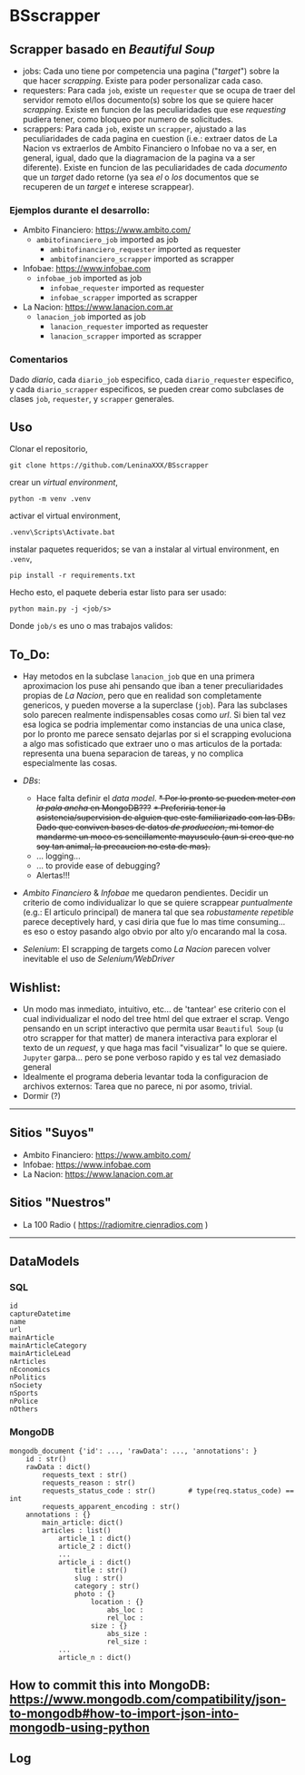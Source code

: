# BSscrapper

## Scrapper basado en _Beautiful Soup_

* jobs:
      Cada uno tiene por competencia una pagina ("_target_") sobre la que hacer _scrapping_.
    Existe para poder personalizar cada caso.
* requesters:
	  Para cada ```job```, existe un ```requester``` que se ocupa de traer del servidor remoto el/los documento(s) sobre los que se quiere hacer _scrapping_.
	Existe en funcion de las peculiaridades que ese _requesting_ pudiera tener, como bloqueo por numero de solicitudes.
* scrappers:
	  Para cada ```job```, existe un ```scrapper```, ajustado a las peculiaridades de cada pagina en cuestion (i.e.: extraer datos de La Nacion vs extraerlos de Ambito Financiero o Infobae no va a ser, en general, igual, dado que la diagramacion de la pagina va a ser diferente).
	Existe en funcion de las peculiaridades de cada *documento* que un _target_ dado retorne (ya sea *el* o *los* documentos que se recuperen de un _target_ e interese scrappear).

### Ejemplos durante el desarrollo:

 * Ambito Financiero: https://www.ambito.com/
	* ```ambitofinanciero_job``` imported as job
	  * ```ambitofinanciero_requester``` imported as requester
	  * ```ambitofinanciero_scrapper``` imported as scrapper
 * Infobae: https://www.infobae.com
	* ```infobae_job``` imported as job
	  * ```infobae_requester``` imported as requester
	  * ```infobae_scrapper``` imported as scrapper
 * La Nacion: https://www.lanacion.com.ar
	* ```lanacion_job``` imported as job
	  * ```lanacion_requester``` imported as requester
	  * ```lanacion_scrapper``` imported as scrapper

### Comentarios

Dado *diario*, cada ```diario_job``` especifico, cada ```diario_requester``` especifico, y cada ```diario_scrapper``` especificos, se pueden crear como subclases de clases ```job```, ```requester```, y ```scrapper``` generales.

## Uso

Clonar el repositorio,

	git clone https://github.com/LeninaXXX/BSscrapper

crear un _virtual environment_,

	python -m venv .venv

activar el virtual environment,

	.venv\Scripts\Activate.bat

instalar paquetes requeridos; se van a instalar al virtual environment, en `.venv`,

	pip install -r requirements.txt

Hecho esto, el paquete deberia estar listo para ser usado:

	python main.py -j <job/s>

Donde ```job/s``` es uno o mas trabajos validos:

## To_Do:

 * Hay metodos en la subclase `lanacion_job` que en una primera aproximacion los puse ahi pensando que iban a tener preculiaridades propias de _La Nacion_, pero que en realidad son completamente genericos, y pueden moverse a la superclase (`job`). Para las subclases solo parecen realmente indispensables cosas como _url_. Si bien tal vez esa logica se podria implementar como instancias de una unica clase, por lo pronto me parece sensato dejarlas por si el scrapping evoluciona a algo mas sofisticado que extraer uno o mas articulos de la portada: representa una buena separacion de tareas, y no complica especialmente las cosas.
 
 * _DBs_:
    * Hace falta definir el _data model_.
	~~* Por lo pronto se pueden meter _con la pala ancha_ en MongoDB???~~
	~~* Preferiria tener la asistencia/supervision de alguien que este familiarizado con las DBs. Dado que conviven bases de datos _de produccion_, mi temor de mandarme un moco es sencillamente mayusculo (aun si creo que no soy tan animal, la precaucion no esta de mas).~~
	* ... logging...
	* ... to provide ease of debugging?
	* Alertas!!!
	
 * _Ambito Financiero_ & _Infobae_ me quedaron pendientes.
    Decidir un criterio de como individualizar lo que se quiere scrappear *puntualmente* (e.g.: El articulo principal) de manera tal que sea *robustamente repetible* parece deceptively hard, y casi diria que fue lo mas time consuming... es eso o estoy pasando algo obvio por alto y/o encarando mal la cosa.

 * _Selenium_:
	El scrapping de targets como _La Nacion_ parecen volver inevitable el uso de _Selenium/WebDriver_

## Wishlist:
 
 * Un modo mas inmediato, intuitivo, etc... de 'tantear' ese criterio con el cual individualizar el nodo del tree html del que extraer el scrap.
	Vengo pensando en un script interactivo que permita usar `Beautiful Soup` (u otro scrapper for that matter) de manera interactiva para explorar el texto de un _request_, y que haga mas facil "visualizar" lo que se quiere.
	`Jupyter` garpa... pero se pone verboso rapido y es tal vez demasiado general
 * Idealmente el programa deberia levantar toda la configuracion de archivos externos: Tarea que no parece, ni por asomo, trivial.
 * Dormir (?)

---
## Sitios "Suyos"
 * Ambito Financiero: https://www.ambito.com/
 * Infobae: https://www.infobae.com
 * La Nacion: https://www.lanacion.com.ar
 
## Sitios "Nuestros"
 * La 100 Radio ( https://radiomitre.cienradios.com )

---
## DataModels
### SQL
	id
	captureDatetime
	name
	url
	mainArticle
	mainArticleCategory
	mainArticleLead
	nArticles
	nEconomics
	nPolitics
	nSociety
	nSports
	nPolice
	nOthers

### MongoDB
```
mongodb_document {'id': ..., 'rawData': ..., 'annotations': }
	id : str()
	rawData : dict()
		requests_text : str()
		requests_reason : str()
		requests_status_code : str()		# type(req.status_code) == int
		requests_apparent_encoding : str()
	annotations : {}
		main_article: dict()
		articles : list()
			article_1 : dict()
			article_2 : dict()
			...		
			article_i : dict()
				title : str()
				slug : str()
				category : str()
				photo : {}
					location : {}
						abs_loc :
						rel_loc :
					size : {}
						abs_size : 
						rel_size : 
			...
			article_n : dict()
```

How to commit this into MongoDB: 
https://www.mongodb.com/compatibility/json-to-mongodb#how-to-import-json-into-mongodb-using-python
---
## Log
